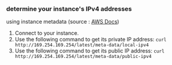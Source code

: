 ### determine your instance's IPv4 addresses 

using instance metadata (source : [AWS Docs](https://docs.aws.amazon.com/AWSEC2/latest/UserGuide/using-instance-addressing.html))
  1. Connect to your instance.
  2. Use the following command to get its private IP address: `curl http://169.254.169.254/latest/meta-data/local-ipv4`
  3. Use the following command to get its public IP address:  `curl http://169.254.169.254/latest/meta-data/public-ipv4`
